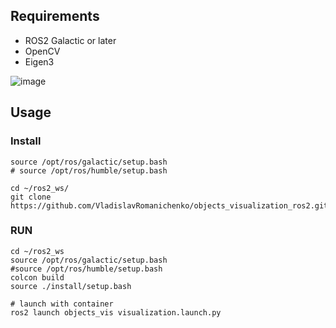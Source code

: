 ## Requirements

- ROS2 Galactic or later
- OpenCV
- Eigen3

![image](https://github.com/VladislavRomanichenko/objects_visualization_ros2/assets/131472248/04802009-a285-401b-99be-a7ce923edaca)


## Usage

### Install

```shell
source /opt/ros/galactic/setup.bash 
# source /opt/ros/humble/setup.bash

cd ~/ros2_ws/
git clone https://github.com/VladislavRomanichenko/objects_visualization_ros2.git

```

### RUN

```shell
cd ~/ros2_ws
source /opt/ros/galactic/setup.bash 
#source /opt/ros/humble/setup.bash
colcon build
source ./install/setup.bash

# launch with container
ros2 launch objects_vis visualization.launch.py 

```
